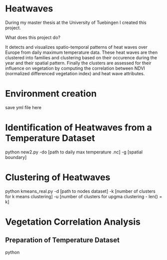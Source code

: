 # Heatwaves

During my master thesis at the University of Tuebingen I created this project.

What does this project do? 

It detects and visualizes spatio-temporal patterns of heat waves over Europe from daily maximum temperature data. These heat waves are then clustered into families and clustering based on their occurence during the year and their spatial pattern. Finally the clusters are assessed for their influence on vegetation by computing the correlation between NDVI (normalized differenced vegetation index) and heat wave attributes.

# Environment creation

save yml file here

# Identification of Heatwaves from a Temperature Dataset

python new2.py -do [path to daily max temperature .nc] -g [spatial boundary]

# Clustering of Heatwaves

python kmeans_real.py -d [path to nodes dataset] -k [number of clusters for k means clustering] -u [number of clusters for upgma clustering - len() = k]

# Vegetation Correlation Analysis

## Preparation of Temperature Dataset

python 
